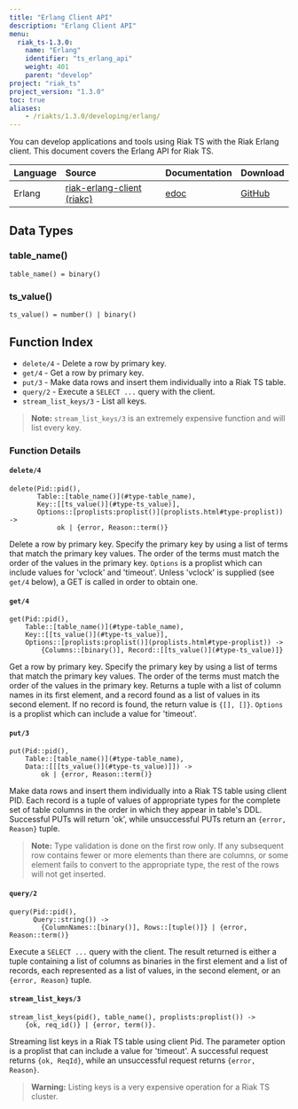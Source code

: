 ```yaml
---
title: "Erlang Client API"
description: "Erlang Client API"
menu:
  riak_ts-1.3.0:
    name: "Erlang"
    identifier: "ts_erlang_api"
    weight: 401
    parent: "develop"
project: "riak_ts"
project_version: "1.3.0"
toc: true
aliases:
    - /riakts/1.3.0/developing/erlang/
---
```



You can develop applications and tools using Riak TS with the Riak Erlang client.
This document covers the Erlang API for Riak TS.

Language | Source | Documentation | Download
:--------|:-------|:--------------|:--------
Erlang | [riak-erlang-client (riakc)](https://github.com/basho/riak-erlang-client) | [edoc](http://basho.github.com/riak-erlang-client/) | [GitHub](https://github.com/basho/riak-erlang-client)


## Data Types

### table_name()

`table_name() = binary()`


### ts_value()

`ts_value() = number() | binary()`


## Function Index

* `delete/4` - Delete a row by primary key.
* `get/4` - Get a row by primary key.
* `put/3` - Make data rows and insert them individually into a Riak TS table.
* `query/2` - Execute a `SELECT ...` query with the client.
* `stream_list_keys/3` - List all keys.

>**Note:** `stream_list_keys/3` is an extremely expensive function and will list every key.


### Function Details

#### `delete/4`

```
delete(Pid::pid(),
       Table::[table_name()](#type-table_name),
       Key::[[ts_value()](#type-ts_value)],
       Options::[proplists:proplist()](proplists.html#type-proplist)) ->
            ok | {error, Reason::term()}
```

Delete a row by primary key. Specify the primary key by using a list of terms that match the primary key values. The order of the terms must match the order of the values in the primary key. `Options` is a proplist which can include values for 'vclock' and 'timeout'. Unless 'vclock' is supplied (see `get/4` below), a GET is called in order to obtain one.


#### `get/4`

```
get(Pid::pid(),
    Table::[table_name()](#type-table_name),
    Key::[[ts_value()](#type-ts_value)],
    Options::[proplists:proplist()](proplists.html#type-proplist)) ->
        {Columns::[binary()], Record::[[ts_value()](#type-ts_value)]}
```

Get a row by primary key. Specify the primary key by using a list of terms that match the primary key values. The order of the terms must match the order of the values in the primary key. Returns a tuple with a list of column names in its first element, and a record found as a list of values in its second element. If no record is found, the return value is `{[], []}`. `Options` is a proplist which can include a value for 'timeout'.


#### `put/3`

```
put(Pid::pid(),
    Table::[table_name()](#type-table_name),
    Data::[[[ts_value()](#type-ts_value)]]) ->
        ok | {error, Reason::term()}
```

Make data rows and insert them individually into a Riak TS table using client PID. Each record is a tuple of values of appropriate types for the complete set of table columns in the order in which they appear in table's DDL. Successful PUTs will return 'ok', while unsuccessful PUTs return an `{error, Reason}` tuple.

>**Note:** Type validation is done on the first row only. If any subsequent row contains fewer or more elements than there are columns, or some element fails to convert to the appropriate type, the rest of the rows will not get inserted.


#### `query/2`

```
query(Pid::pid(),
      Query::string()) ->
        {ColumnNames::[binary()], Rows::[tuple()]} | {error, Reason::term()}
```

Execute a `SELECT ...` query with the client. The result returned is either a tuple containing a list of columns as binaries in the first element and a list of records, each represented as a list of values, in the second element, or an `{error, Reason}` tuple.


#### `stream_list_keys/3`

```
stream_list_keys(pid(), table_name(), proplists:proplist()) ->
    {ok, req_id()} | {error, term()}.
```

Streaming list keys in a Riak TS table using client Pid. The parameter option is a proplist that can include a value for 'timeout'. A successful request returns `{ok, ReqId}`, while an unsuccessful request returns `{error, Reason}`.

>**Warning:** Listing keys is a very expensive operation for a Riak TS cluster.